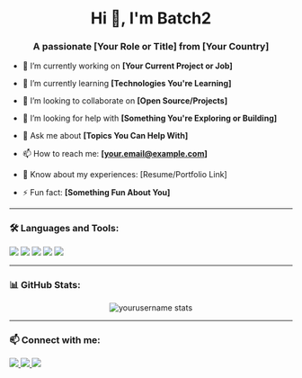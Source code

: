 <h1 align="center">Hi 👋, I'm Batch2</h1>
<h3 align="center">A passionate [Your Role or Title] from [Your Country]</h3>

- 🔭 I’m currently working on **[Your Current Project or Job]**

- 🌱 I’m currently learning **[Technologies You're Learning]**

- 👯 I’m looking to collaborate on **[Open Source/Projects]**

- 🤝 I’m looking for help with **[Something You're Exploring or Building]**

- 💬 Ask me about **[Topics You Can Help With]**

- 📫 How to reach me: **[your.email@example.com]**

- 📄 Know about my experiences: [Resume/Portfolio Link]

- ⚡ Fun fact: **[Something Fun About You]**

---

### 🛠️ Languages and Tools:
<p>
  <img src="https://img.shields.io/badge/-JavaScript-F7DF1E?logo=javascript&logoColor=black&style=flat-square" />
  <img src="https://img.shields.io/badge/-Node.js-339933?logo=node.js&logoColor=white&style=flat-square" />
  <img src="https://img.shields.io/badge/-React-61DAFB?logo=react&logoColor=black&style=flat-square" />
  <img src="https://img.shields.io/badge/-Python-3776AB?logo=python&logoColor=white&style=flat-square" />
  <img src="https://img.shields.io/badge/-Git-F05032?logo=git&logoColor=white&style=flat-square" />
</p>

---

### 📊 GitHub Stats:
<p align="center">
  <img src="https://github-readme-stats.vercel.app/api?username=yourusername&show_icons=true&theme=radical" alt="yourusername stats"/>
</p>

---

### 📫 Connect with me:
<p>
  <a href="https://linkedin.com/in/yourlinkedin" target="_blank">
    <img src="https://img.shields.io/badge/-LinkedIn-0077B5?logo=linkedin&logoColor=white&style=flat-square" />
  </a>
  <a href="mailto:your.email@example.com">
    <img src="https://img.shields.io/badge/-Email-D14836?logo=gmail&logoColor=white&style=flat-square" />
  </a>
  <a href="https://twitter.com/yourtwitter">
    <img src="https://img.shields.io/badge/-Twitter-1DA1F2?logo=twitter&logoColor=white&style=flat-square" />
  </a>
</p>
